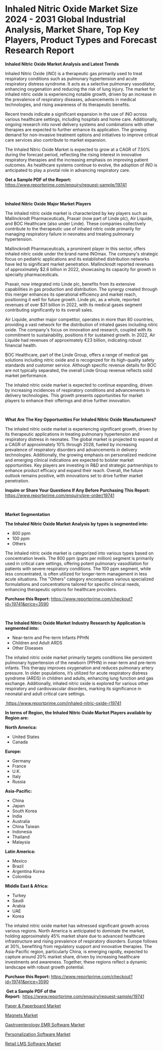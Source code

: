 <p><h1>Inhaled Nitric Oxide Market Size 2024 - 2031 Global Industrial Analysis, Market Share, Top Key Players, Product Types and Forecast Research Report</h1></p><p><strong>Inhaled Nitric Oxide Market Analysis and Latest Trends</strong></p>
<p><p>Inhaled Nitric Oxide (iNO) is a therapeutic gas primarily used to treat respiratory conditions such as pulmonary hypertension and acute respiratory distress syndrome. It acts as a selective pulmonary vasodilator, enhancing oxygenation and reducing the risk of lung injury. The market for inhaled nitric oxide is experiencing notable growth, driven by an increase in the prevalence of respiratory diseases, advancements in medical technologies, and rising awareness of its therapeutic benefits.</p><p>Recent trends indicate a significant expansion in the use of iNO across various healthcare settings, including hospitals and home care. Additionally, ongoing research into novel delivery systems and combinations with other therapies are expected to further enhance its application. The growing demand for non-invasive treatment options and initiatives to improve critical care services also contribute to market expansion. </p><p>The Inhaled Nitric Oxide Market is expected to grow at a CAGR of 7.50% during the forecast period, reflecting the rising interest in innovative respiratory therapies and the increasing emphasis on improving patient outcomes. As healthcare systems continue to evolve, the adoption of iNO is anticipated to play a pivotal role in advancing respiratory care.</p></p>
<p><strong>Get a Sample PDF of the Report:&nbsp;</strong> <a href="https://www.reportprime.com/enquiry/request-sample/19741?utm_campaign=1832&utm_medium=2&utm_source=Github&utm_content=ia&utm_term=02122024&utm_id=inhaled-nitric-oxide">https://www.reportprime.com/enquiry/request-sample/19741</a></p>
<p>&nbsp;</p>
<p><strong>Inhaled Nitric Oxide Major Market Players</strong></p>
<p><p>The inhaled nitric oxide market is characterized by key players such as Mallinckrodt Pharmaceuticals, Praxair (now part of Linde plc), Air Liquide, and BOC Healthcare (also under Linde). These companies collectively contribute to the therapeutic use of inhaled nitric oxide primarily for managing respiratory failure in neonates and treating pulmonary hypertension.</p><p>Mallinckrodt Pharmaceuticals, a prominent player in this sector, offers inhaled nitric oxide under the brand name INOmax. The company's strategic focus on pediatric applications and its established distribution networks have led to significant market penetration. Mallinckrodt reported revenues of approximately $2.6 billion in 2022, showcasing its capacity for growth in specialty pharmaceuticals.</p><p>Praxair, now integrated into Linde plc, benefits from its extensive capabilities in gas production and distribution. The synergy created through this merger enhances its operational efficiency and market reach, positioning it well for future growth. Linde plc, as a whole, reported revenues of over $31 billion in 2022, with its medical gases segment contributing significantly to its overall sales.</p><p>Air Liquide, another major competitor, operates in more than 80 countries, providing a vast network for the distribution of inhaled gases including nitric oxide. The company's focus on innovation and research, coupled with its commitment to sustainability, positions it for sustained growth. In 2022, Air Liquide had revenues of approximately €23 billion, indicating robust financial health.</p><p>BOC Healthcare, part of the Linde Group, offers a range of medical gas solutions including nitric oxide and is recognized for its high-quality safety standards and customer service. Although specific revenue details for BOC are not typically separated, the overall Linde Group revenue reflects solid market performance.</p><p>The inhaled nitric oxide market is expected to continue expanding, driven by increasing incidences of respiratory conditions and advancements in delivery technologies. This growth presents opportunities for market players to enhance their offerings and drive further innovation.</p></p>
<p>&nbsp;</p>
<p><strong>What Are The Key Opportunities For Inhaled Nitric Oxide Manufacturers?</strong></p>
<p><p>The inhaled nitric oxide market is experiencing significant growth, driven by its therapeutic applications in treating pulmonary hypertension and respiratory distress in neonates. The global market is projected to expand at a CAGR of approximately 10% through 2028, fueled by increasing prevalence of respiratory disorders and advancements in delivery technologies. Additionally, the growing emphasis on personalized medicine and emerging clinical indications are expected to bolster market opportunities. Key players are investing in R&D and strategic partnerships to enhance product efficacy and expand their reach. Overall, the future outlook remains positive, with innovations set to drive further market penetration.</p></p>
<p><strong>Inquire or Share Your Questions If Any Before Purchasing This Report:</strong> <a href="https://www.reportprime.com/enquiry/pre-order/19741?utm_campaign=1832&utm_medium=2&utm_source=Github&utm_content=ia&utm_term=02122024&utm_id=inhaled-nitric-oxide">https://www.reportprime.com/enquiry/pre-order/19741</a></p>
<p>&nbsp;</p>
<p><strong>Market Segmentation</strong></p>
<p><strong>The Inhaled Nitric Oxide Market Analysis by types is segmented into:</strong></p>
<p><ul><li>800 ppm</li><li>100 ppm</li><li>Others</li></ul></p>
<p><p>The inhaled nitric oxide market is categorized into various types based on concentration levels. The 800 ppm (parts per million) segment is primarily used in critical care settings, offering potent pulmonary vasodilation for patients with severe respiratory conditions. The 100 ppm segment, while less concentrated, is often utilized for longer-term management in less acute situations. The "Others" category encompasses various specialized formulations and concentrations tailored for specific clinical needs, enhancing therapeutic options for healthcare providers.</p></p>
<p><strong>Purchase this Report:&nbsp;</strong><a href="https://www.reportprime.com/checkout?id=19741&price=3590&utm_campaign=1832&utm_medium=2&utm_source=Github&utm_content=ia&utm_term=02122024&utm_id=inhaled-nitric-oxide">https://www.reportprime.com/checkout?id=19741&price=3590</a></p>
<p>&nbsp;</p>
<p><strong>The Inhaled Nitric Oxide Market Industry Research by Application is segmented into:</strong></p>
<p><ul><li>Near-term and Pre-term Infants PPHN</li><li>Children and Adult ARDS</li><li>Other Diseases</li></ul></p>
<p><p>The inhaled nitric oxide market primarily targets conditions like persistent pulmonary hypertension of the newborn (PPHN) in near-term and pre-term infants. This therapy improves oxygenation and reduces pulmonary artery pressure. In older populations, it’s utilized for acute respiratory distress syndrome (ARDS) in children and adults, enhancing lung function and gas exchange. Additionally, inhaled nitric oxide is explored for various other respiratory and cardiovascular disorders, marking its significance in neonatal and adult critical care settings.</p></p>
<p><a href="https://www.reportprime.com/inhaled-nitric-oxide-r19741?utm_campaign=1832&utm_medium=2&utm_source=Github&utm_content=ia&utm_term=02122024&utm_id=inhaled-nitric-oxide">&nbsp;https://www.reportprime.com/inhaled-nitric-oxide-r19741</a></p>
<p><strong>In terms of Region, the Inhaled Nitric Oxide Market Players available by Region are:</strong></p>
<p>
    <p> <strong> North America: </strong>
        <ul>
            <li>United States</li>
            <li>Canada</li>
        </ul>
        </p> 
    <p> <strong> Europe: </strong>
        <ul>
            <li>Germany</li>
            <li>France</li>
            <li>U.K.</li>
            <li>Italy</li>
            <li>Russia</li>
        </ul>
        </p> 
    <p> <strong> Asia-Pacific: </strong>
        <ul>
            <li>China</li>
            <li>Japan</li>
            <li>South Korea</li>
            <li>India</li>
            <li>Australia</li>
            <li>China Taiwan</li>
            <li>Indonesia</li>
            <li>Thailand</li>
            <li>Malaysia</li>
        </ul>
        </p> 
    <p> <strong> Latin America: </strong>
        <ul>
            <li>Mexico</li>
            <li>Brazil</li>
            <li>Argentina Korea</li>
            <li>Colombia</li>
        </ul>
        </p> 
    <p> <strong> Middle East & Africa: </strong>
        <ul>
            <li>Turkey</li>
            <li>Saudi</li>
            <li>Arabia</li>
            <li>UAE</li>
            <li>Korea</li>
        </ul>
    </p>
    </p>
<p><p>The inhaled nitric oxide market has witnessed significant growth across various regions. North America is anticipated to dominate the market, holding approximately 45% market share due to advanced healthcare infrastructure and rising prevalence of respiratory disorders. Europe follows at 30%, benefiting from regulatory support and innovative therapies. The Asia-Pacific region, particularly China, is emerging rapidly, expected to capture around 20% market share, driven by increasing healthcare investments and awareness. Together, these regions reflect a dynamic landscape with robust growth potential.</p></p>
<p><strong>Purchase this Report: </strong><a href="https://www.reportprime.com/checkout?id=19741&price=3590&utm_campaign=1832&utm_medium=2&utm_source=Github&utm_content=ia&utm_term=02122024&utm_id=inhaled-nitric-oxide">https://www.reportprime.com/checkout?id=19741&price=3590</a></p>
<p>&nbsp;<strong>Get a Sample PDF of the Report:&nbsp;&nbsp;</strong><a href="https://www.reportprime.com/enquiry/request-sample/19741?utm_campaign=1832&utm_medium=2&utm_source=Github&utm_content=ia&utm_term=02122024&utm_id=inhaled-nitric-oxide">https://www.reportprime.com/enquiry/request-sample/19741</a></p>
<p><strong></strong></p>
<p><p><a href="https://www.linkedin.com/pulse/assessing-paper-paperboard-market-segmentation-type-application-9wore?utm_campaign=1832&utm_medium=2&utm_source=Github&utm_content=ia&utm_term=02122024&utm_id=inhaled-nitric-oxide">Paper & Paperboard Market</a></p><p><a href="https://www.linkedin.com/pulse/market-trends-report-analyzing-magnets-markets-size-share-competitive-iquvf?utm_campaign=1832&utm_medium=2&utm_source=Github&utm_content=ia&utm_term=02122024&utm_id=inhaled-nitric-oxide">Magnets Market</a></p><p><a href="https://issuu.com/reportprime-2/docs/gastroenterology-emr-software-market-size-2030.ppt?utm_campaign=1832&utm_medium=2&utm_source=Github&utm_content=ia&utm_term=02122024&utm_id=inhaled-nitric-oxide">Gastroenterology EMR Software Market</a></p><p><a href="https://www.linkedin.com/pulse/exploring-growth-opportunities-personalization-software-market-zd2ne?utm_campaign=1832&utm_medium=2&utm_source=Github&utm_content=ia&utm_term=02122024&utm_id=inhaled-nitric-oxide">Personalization Software Market</a></p><p><a href="https://issuu.com/reportprime-2/docs/retail-lms-software-market-size-2030.pptx?utm_campaign=1832&utm_medium=2&utm_source=Github&utm_content=ia&utm_term=02122024&utm_id=inhaled-nitric-oxide">Retail LMS Software Market</a></p></p>